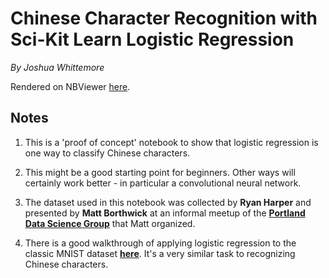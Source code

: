 # Chinese Character Recognition with Sci-Kit Learn Logistic Regression

_By Joshua Whittemore_

Rendered on NBViewer [here](https://nbviewer.jupyter.org/github/joshua-whittemore/chinese-character-recognition-logistic-regression/blob/master/Chinese_Characters_with_Logistic_Regression.ipynb).


## Notes

1. This is a 'proof of concept' notebook to show that logistic regression is one way to classify Chinese characters.

2. This might be a good starting point for beginners.  Other ways will certainly work better - in particular a convolutional neural network.

3. The dataset used in this notebook was collected by __Ryan Harper__ and presented by __Matt Borthwick__ at an informal meetup of the __[Portland Data Science Group](https://www.meetup.com/Portland-Data-Science-Group)__ that Matt organized.

4. There is a good walkthrough of applying logistic regression to the classic MNIST dataset __[here](https://towardsdatascience.com/logistic-regression-using-python-sklearn-numpy-mnist-handwriting-recognition-matplotlib-a6b31e2b166a)__.  It's a very similar task to recognizing Chinese characters.

